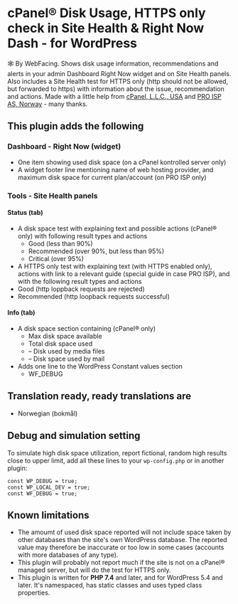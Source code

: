 # cPanel&reg; Disk Usage, HTTPS only check in Site Health &amp; Right Now Dash - for WordPress
🕸️ By WebFacing. Shows disk usage information, recommendations and alerts in your admin Dashboard Right Now widget and on Site Health panels. Also includes a Site Health test for HTTPS only (http should not be allowed, but forwarded to https) with information about the issue, recommendation and actions. Made with a little help from [cPanel, L.L.C., USA](http://www.cpanel.net/) and [PRO ISP AS, Norway](https://proisp.eu/) - many thanks.
## This plugin adds the following
### Dashboard - Right Now (widget)
 * One item showing used disk space (on a cPanel kontrolled server only)
 * A widget footer line mentioning name of web hosting provider, and maximum disk space for current plan/account (on PRO ISP only)
### Tools - Site Health panels
#### Status (tab)
 * A disk space test with explaining text and possible actions (cPanel&reg; only) with following result types and actions
   * Good (less than 90%)
   * Recommended (over 90%, but less than 95%)
   * Critical (over 95%)
 * A HTTPS only test with explaining text (with HTTPS enabled only), actions with link to a relevant guide (special guide in case PRO ISP), and with the following result types and actions
  * Good (http loppback requests are rejected)
  * Recommended (http loopback requests successful)
#### Info (tab)
 * A disk space section containing (cPanel&reg; only)
   * Max disk space available
   * Total disk space used
    * &ndash; Disk used by media files
     * &ndash; Disk space used by mail
 * Adds one line to the WordPress Constant values section
   * WF_DEBUG
## Translation ready, ready translations are
 * Norwegian (bokmål)
## Debug and simulation setting
To simulate high disk space utilization, report fictional, random high results close to upper limit, add all these lines to your `wp-config.php` or in another plugin:
```
const WP_DEBUG = true;
const WP_LOCAL_DEV = true;
const WF_DEBUG = true;
```
## Known limitations
 * The amoumt of used disk space reported will not include space taken by other databases than the site's own WordPress database. The reported value may therefore be inaccurate or too low in some cases (accounts with more databases of any type).
 * This plugin will probably not report much if the site is not on a cPanel&reg; managed server, but will do the test for HTTPS only.
 * This plugin is written for **PHP 7.4** and later, and for WordPress 5.4 and later. It's namespaced, has static classes and uses typed class properties.
